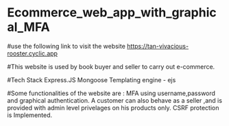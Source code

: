# Ecommerce_web_app_with_graphical_MFA

#use the following link to visit the website
https://tan-vivacious-rooster.cyclic.app

#This website is used by book buyer and seller to carry out e-commerce.

#Tech Stack
  Express.JS
  Mongoose
  Templating engine - ejs
  

#Some functionalities of the website are :
  MFA using username,password and graphical authentication.
  A customer can also behave as a seller ,and is provided with admin level privelages on his products only.
  CSRF protection is Implemented.
  
